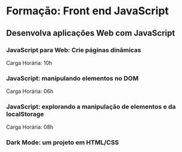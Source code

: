 # Formação: Front end JavaScript

## Desenvolva aplicações Web com JavaScript

### JavaScript para Web: Crie páginas dinâmicas
Carga Horária: 10h

### JavaScript: manipulando elementos no DOM
Carga Horária: 06h

### JavaScript: explorando a manipulação de elementos e da localStorage
Carga Horária: 08h

### Dark Mode: um projeto em HTML/CSS

